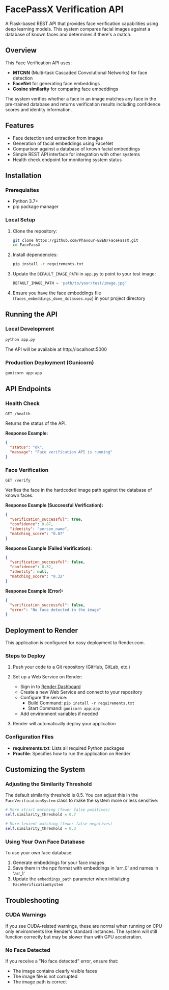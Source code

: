 # FacePassX Verification API

A Flask-based REST API that provides face verification capabilities using deep learning models. This system compares facial images against a database of known faces and determines if there's a match.

## Overview

This Face Verification API uses:
- **MTCNN** (Multi-task Cascaded Convolutional Networks) for face detection
- **FaceNet** for generating face embeddings
- **Cosine similarity** for comparing face embeddings

The system verifies whether a face in an image matches any face in the pre-trained database and returns verification results including confidence scores and identity information.

## Features

- Face detection and extraction from images
- Generation of facial embeddings using FaceNet
- Comparison against a database of known facial embeddings
- Simple REST API interface for integration with other systems
- Health check endpoint for monitoring system status

## Installation

### Prerequisites

- Python 3.7+
- pip package manager

### Local Setup

1. Clone the repository:
   ```bash
   git clone https://github.com/Phavour-EBEN/FaceFassX.git
   cd FaceFassX
   ```

2. Install dependencies:
   ```bash
   pip install -r requirements.txt
   ```

3. Update the `DEFAULT_IMAGE_PATH` in `app.py` to point to your test image:
   ```python
   DEFAULT_IMAGE_PATH = 'path/to/your/test/image.jpg'
   ```

4. Ensure you have the face embeddings file (`faces_embeddings_done_4classes.npz`) in your project directory

## Running the API

### Local Development

```bash
python app.py
```

The API will be available at http://localhost:5000

### Production Deployment (Gunicorn)

```bash
gunicorn app:app
```

## API Endpoints

### Health Check

```
GET /health
```

Returns the status of the API.

**Response Example:**
```json
{
  "status": "ok",
  "message": "Face verification API is running"
}
```

### Face Verification

```
GET /verify
```

Verifies the face in the hardcoded image path against the database of known faces.

**Response Example (Successful Verification):**
```json
{
  "verification_successful": true,
  "confidence": 0.87,
  "identity": "person_name",
  "matching_score": "0.87"
}
```

**Response Example (Failed Verification):**
```json
{
  "verification_successful": false,
  "confidence": 0.32,
  "identity": null,
  "matching_score": "0.32"
}
```

**Response Example (Error):**
```json
{
  "verification_successful": false,
  "error": "No face detected in the image"
}
```

## Deployment to Render

This application is configured for easy deployment to Render.com.

### Steps to Deploy

1. Push your code to a Git repository (GitHub, GitLab, etc.)

2. Set up a Web Service on Render:
   - Sign in to [Render Dashboard](https://dashboard.render.com/)
   - Create a new Web Service and connect to your repository
   - Configure the service:
     - Build Command: `pip install -r requirements.txt`
     - Start Command: `gunicorn app:app`
   - Add environment variables if needed

3. Render will automatically deploy your application

### Configuration Files

- **requirements.txt**: Lists all required Python packages
- **Procfile**: Specifies how to run the application on Render

## Customizing the System

### Adjusting the Similarity Threshold

The default similarity threshold is 0.5. You can adjust this in the `FaceVerificationSystem` class to make the system more or less sensitive:

```python
# More strict matching (fewer false positives)
self.similarity_threshold = 0.7

# More lenient matching (fewer false negatives)
self.similarity_threshold = 0.3
```

### Using Your Own Face Database

To use your own face database:
1. Generate embeddings for your face images
2. Save them in the npz format with embeddings in 'arr_0' and names in 'arr_1'
3. Update the `embeddings_path` parameter when initializing `FaceVerificationSystem`

## Troubleshooting

### CUDA Warnings
If you see CUDA-related warnings, these are normal when running on CPU-only environments like Render's standard instances. The system will still function correctly but may be slower than with GPU acceleration.

### No Face Detected
If you receive a "No face detected" error, ensure that:
- The image contains clearly visible faces
- The image file is not corrupted
- The image path is correct
